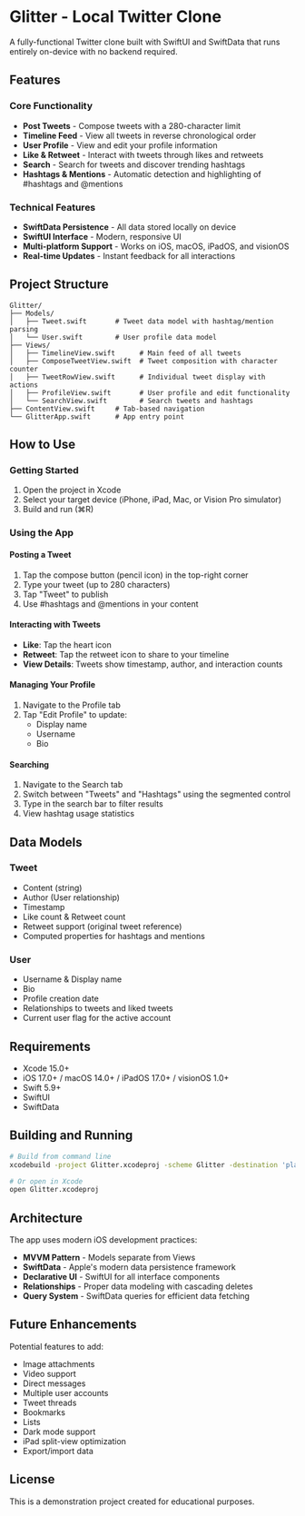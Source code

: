 # Glitter - Local Twitter Clone

A fully-functional Twitter clone built with SwiftUI and SwiftData that runs entirely on-device with no backend required.

## Features

### Core Functionality
- **Post Tweets** - Compose tweets with a 280-character limit
- **Timeline Feed** - View all tweets in reverse chronological order
- **User Profile** - View and edit your profile information
- **Like & Retweet** - Interact with tweets through likes and retweets
- **Search** - Search for tweets and discover trending hashtags
- **Hashtags & Mentions** - Automatic detection and highlighting of #hashtags and @mentions

### Technical Features
- **SwiftData Persistence** - All data stored locally on device
- **SwiftUI Interface** - Modern, responsive UI
- **Multi-platform Support** - Works on iOS, macOS, iPadOS, and visionOS
- **Real-time Updates** - Instant feedback for all interactions

## Project Structure

```
Glitter/
├── Models/
│   ├── Tweet.swift       # Tweet data model with hashtag/mention parsing
│   └── User.swift        # User profile data model
├── Views/
│   ├── TimelineView.swift      # Main feed of all tweets
│   ├── ComposeTweetView.swift  # Tweet composition with character counter
│   ├── TweetRowView.swift      # Individual tweet display with actions
│   ├── ProfileView.swift       # User profile and edit functionality
│   └── SearchView.swift        # Search tweets and hashtags
├── ContentView.swift     # Tab-based navigation
└── GlitterApp.swift      # App entry point
```

## How to Use

### Getting Started
1. Open the project in Xcode
2. Select your target device (iPhone, iPad, Mac, or Vision Pro simulator)
3. Build and run (⌘R)

### Using the App

#### Posting a Tweet
1. Tap the compose button (pencil icon) in the top-right corner
2. Type your tweet (up to 280 characters)
3. Tap "Tweet" to publish
4. Use #hashtags and @mentions in your content

#### Interacting with Tweets
- **Like**: Tap the heart icon
- **Retweet**: Tap the retweet icon to share to your timeline
- **View Details**: Tweets show timestamp, author, and interaction counts

#### Managing Your Profile
1. Navigate to the Profile tab
2. Tap "Edit Profile" to update:
   - Display name
   - Username
   - Bio

#### Searching
1. Navigate to the Search tab
2. Switch between "Tweets" and "Hashtags" using the segmented control
3. Type in the search bar to filter results
4. View hashtag usage statistics

## Data Models

### Tweet
- Content (string)
- Author (User relationship)
- Timestamp
- Like count & Retweet count
- Retweet support (original tweet reference)
- Computed properties for hashtags and mentions

### User
- Username & Display name
- Bio
- Profile creation date
- Relationships to tweets and liked tweets
- Current user flag for the active account

## Requirements

- Xcode 15.0+
- iOS 17.0+ / macOS 14.0+ / iPadOS 17.0+ / visionOS 1.0+
- Swift 5.9+
- SwiftUI
- SwiftData

## Building and Running

```bash
# Build from command line
xcodebuild -project Glitter.xcodeproj -scheme Glitter -destination 'platform=iOS Simulator,name=iPhone 16' build

# Or open in Xcode
open Glitter.xcodeproj
```

## Architecture

The app uses modern iOS development practices:
- **MVVM Pattern** - Models separate from Views
- **SwiftData** - Apple's modern data persistence framework
- **Declarative UI** - SwiftUI for all interface components
- **Relationships** - Proper data modeling with cascading deletes
- **Query System** - SwiftData queries for efficient data fetching

## Future Enhancements

Potential features to add:
- Image attachments
- Video support
- Direct messages
- Multiple user accounts
- Tweet threads
- Bookmarks
- Lists
- Dark mode support
- iPad split-view optimization
- Export/import data

## License

This is a demonstration project created for educational purposes.
